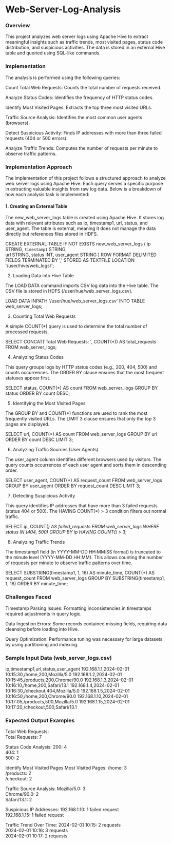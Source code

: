 # Web-Server-Log-Analysis

### Overview

This project analyzes web server logs using Apache Hive to extract meaningful insights such as traffic trends, most visited pages, 
status code distribution, and suspicious activities. The data is stored in an external Hive table and queried using SQL-like commands.

### Implementation 

The analysis is performed using the following queries:

Count Total Web Requests: Counts the total number of requests received.

Analyze Status Codes: Identifies the frequency of HTTP status codes.

Identify Most Visited Pages: Extracts the top three most visited URLs.

Traffic Source Analysis: Identifies the most common user agents (browsers).

Detect Suspicious Activity: Finds IP addresses with more than three failed requests (404 or 500 errors).

Analyze Traffic Trends: Computes the number of requests per minute to observe traffic patterns.


### Implementation Approach

The implementation of this project follows a structured approach to analyze web server logs using Apache Hive. 
Each query serves a specific purpose in extracting valuable insights from raw log data. Below is a breakdown of how each 
analysis task is implemented:

#### 1. Creating an External Table

The new_web_server_logs table is created using Apache Hive.
It stores log data with relevant attributes such as ip, timestamp1, url, status, and user_agent.
The table is external, meaning it does not manage the data directly but references files stored in HDFS.

CREATE EXTERNAL TABLE IF NOT EXISTS new_web_server_logs (
    ip STRING,
    `timestamp1` STRING,  
    url STRING,
    status INT,
    user_agent STRING
)
ROW FORMAT DELIMITED
FIELDS TERMINATED BY ','
STORED AS TEXTFILE
LOCATION '/user/hive/web_logs/';


2. Loading Data into Hive Table

The LOAD DATA command imports CSV log data into the Hive table.
The CSV file is stored in HDFS (/user/hue/web_server_logs.csv).

LOAD DATA INPATH '/user/hue/web_server_logs.csv' INTO TABLE web_server_logs;

3. Counting Total Web Requests

A simple COUNT(*) query is used to determine the total number of processed requests.

SELECT CONCAT('Total Web Requests: ', COUNT(*)) AS total_requests
FROM web_server_logs;


4. Analyzing Status Codes

This query groups logs by HTTP status codes (e.g., 200, 404, 500) and counts occurrences.
The ORDER BY clause ensures that the most frequent statuses appear first.

SELECT status, COUNT(*) AS count
FROM web_server_logs
GROUP BY status
ORDER BY count DESC;

5. Identifying the Most Visited Pages

The GROUP BY and COUNT(*) functions are used to rank the most frequently visited URLs.
The LIMIT 3 clause ensures that only the top 3 pages are displayed.

SELECT url, COUNT(*) AS count
FROM web_server_logs
GROUP BY url
ORDER BY count DESC
LIMIT 3;

6. Analyzing Traffic Sources (User Agents)

The user_agent column identifies different browsers used by visitors.
The query counts occurrences of each user agent and sorts them in descending order.

SELECT user_agent, COUNT(*) AS request_count
FROM web_server_logs
GROUP BY user_agent
ORDER BY request_count DESC
LIMIT 3;

7. Detecting Suspicious Activity

This query identifies IP addresses that have more than 3 failed requests (status 404 or 500).
The HAVING COUNT(*) > 3 condition filters out normal traffic.

SELECT ip, COUNT(*) AS failed_requests
FROM web_server_logs
WHERE status IN (404, 500)
GROUP BY ip
HAVING COUNT(*) > 3;

8. Analyzing Traffic Trends

The timestamp1 field (in YYYY-MM-DD HH:MM:SS format) is truncated to the minute level (YYYY-MM-DD HH:MM).
This allows counting the number of requests per minute to observe traffic patterns over time.

SELECT SUBSTRING(timestamp1, 1, 16) AS minute_time, COUNT(*) AS request_count
FROM web_server_logs
GROUP BY SUBSTRING(timestamp1, 1, 16)
ORDER BY minute_time;


### Challenges Faced

Timestamp Parsing Issues: Formatting inconsistencies in timestamps required adjustments in query logic.

Data Ingestion Errors: Some records contained missing fields, requiring data cleansing before loading into Hive.

Query Optimization: Performance tuning was necessary for large datasets by using partitioning and indexing.


### Sample Input Data (web_server_logs.csv)
ip,timestamp1,url,status,user_agent
192.168.1.1,2024-02-01 10:15:30,/home,200,Mozilla/5.0
192.168.1.2,2024-02-01 10:15:45,/products,200,Chrome/90.0
192.168.1.3,2024-02-01 10:16:10,/home,200,Safari/13.1
192.168.1.4,2024-02-01 10:16:30,/checkout,404,Mozilla/5.0
192.168.1.5,2024-02-01 10:16:50,/home,200,Chrome/90.0
192.168.1.10,2024-02-01 10:17:05,/products,500,Mozilla/5.0
192.168.1.15,2024-02-01 10:17:20,/checkout,500,Safari/13.1


### Expected Output Examples

Total Web Requests:  
Total Requests: 7  

Status Code Analysis:
200: 4  
404: 1  
500: 2  

Identify Most Visited Pages
Most Visited Pages:
/home: 3  
/products: 2  
/checkout: 2  

Traffic Source Analysis:
Mozilla/5.0: 3  
Chrome/90.0: 2  
Safari/13.1: 2  

Suspicious IP Addresses:
192.168.1.10: 1 failed request  
192.168.1.15: 1 failed request  

Traffic Trend Over Time:
2024-02-01 10:15: 2 requests  
2024-02-01 10:16: 3 requests  
2024-02-01 10:17: 2 requests